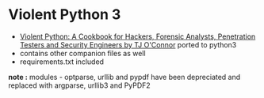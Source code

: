# Violent Python 3

* [Violent Python: A Cookbook for Hackers, Forensic Analysts, Penetration Testers and Security Engineers by TJ O'Connor](https://www.elsevier.com/books/violent-python/oconnor/978-1-59749-957-6) ported to python3
* contains other companion files as well
* requirements.txt included

**note :** modules - optparse, urllib and pypdf have been depreciated and replaced with argparse, urllib3 and PyPDF2